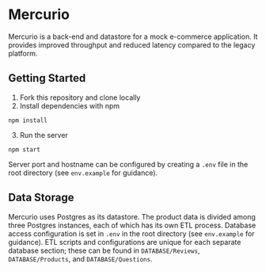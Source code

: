 # Mercurio
Mercurio is a back-end and datastore for a mock e-commerce application. It provides improved throughput and reduced latency compared to the legacy platform.

## Getting Started
1. Fork this repository and clone locally
2. Install dependencies with npm
```
npm install
```
3. Run the server
```
npm start
```

Server port and hostname can be configured by creating a `.env` file in the root directory (see `env.example` for guidance).  

## Data Storage
Mercurio uses Postgres as its datastore. The product data is divided among three Postgres instances, each of which has its own ETL process. Database access configuration is set in `.env` in the root directory (see `env.example` for guidance). ETL scripts and configurations are unique for each separate database section; these can be found in `DATABASE/Reviews`, `DATABASE/Products`, and `DATABASE/Questions`.
